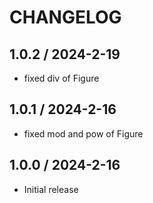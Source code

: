 # CHANGELOG

## 1.0.2 / 2024-2-19

- fixed div of Figure

## 1.0.1 / 2024-2-16

- fixed mod and pow of Figure

## 1.0.0 / 2024-2-16

- Initial release

